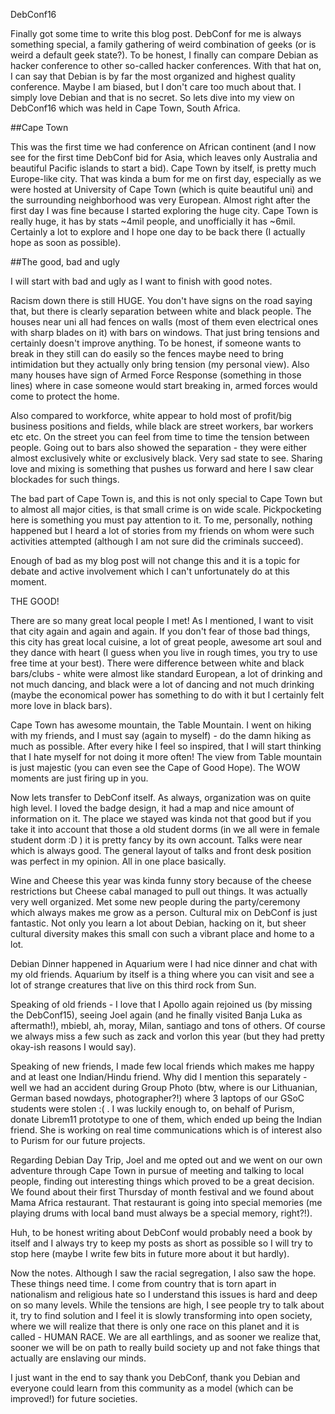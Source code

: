 <!-- 
.. title: DebConf16 - new age in Debian community gathering
.. slug: debconf16-new-age-in-debian-community-gathering
.. date: 2016-08-18 11:19:07 UTC+02:00
.. tags: debian, debconf, love 
.. category: 
.. link: 
.. description: 
.. type: text
-->

DebConf16

Finally got some time to write this blog post. DebConf for me is always something special, a family gathering of weird combination of geeks (or is weird a default geek state?). To be honest, I finally can compare Debian as hacker conference to other so-called hacker conferences. With that hat on, I can say that Debian is by far the most organized and highest quality conference. Maybe I am biased, but I don't care too much about that. I simply love Debian and that is no secret. So lets dive into my view on DebConf16 which was held in Cape Town, South Africa.

##Cape Town

This was the first time we had conference on African continent (and I now see for the first time DebConf bid for Asia, which leaves only Australia and beautiful Pacific islands to start a bid). Cape Town by itself, is pretty much Europe-like city. That was kinda a bum for me on first day, especially as we were hosted at University of Cape Town (which is quite beautiful uni) and the surrounding neighborhood was very European. Almost right after the first day I was fine because I started exploring the huge city. Cape Town is really huge, it has by stats ~4mil people, and unofficially it has ~6mil. Certainly a lot to explore and I hope one day to be back there (I actually hope as soon as possible).

##The good, bad and ugly

I will start with bad and ugly as I want to finish with good notes.

Racism down there is still HUGE. You don't have signs on the road saying that, but there is clearly separation between white and black people. The houses near uni all had fences on walls (most of them even electrical ones with sharp blades on it) with bars on windows. That just bring tensions and certainly doesn't improve anything. To be honest, if someone wants to break in they still can do easily so the fences maybe need to bring intimidation but they actually only bring tension (my personal view). Also many houses have sign of Armed Force Response (something in those lines) where in case someone would start breaking in, armed forces would come to protect the home.

Also compared to workforce, white appear to hold most of profit/big business positions and fields, while black are street workers, bar workers etc etc. On the street you can feel from time to time the tension between people. Going out to bars also showed the separation - they were either almost exclusively white or exclusively black. Very sad state to see. Sharing love and mixing is something that pushes us forward and here I saw clear blockades for such things.

The bad part of Cape Town is, and this is not only special to Cape Town but to almost all major cities, is that small crime is on wide scale. Pickpocketing here is something you must pay attention to it. To me, personally, nothing happened but I heard a lot of stories from my friends on whom were such activities attempted (although I am not sure did the criminals succeed).

Enough of bad as my blog post will not change this and it is a topic for debate and active involvement which I can't unfortunately do at this moment.

THE GOOD!

There are so many great local people I met! As I mentioned, I want to visit that city again and again and again. If you don't fear of those bad things, this city has great local cuisine, a lot of great people, awesome art soul and they dance with heart (I guess when you live in rough times, you try to use free time at your best). There were difference between white and black bars/clubs - white were almost like standard European, a lot of drinking and not much dancing, and black were a lot of dancing and not much drinking (maybe the economical power has something to do with it but I certainly felt more love in black bars).

Cape Town has awesome mountain, the Table Mountain. I went on hiking with my friends, and I must say (again to myself) - do the damn hiking as much as possible. After every hike I feel so inspired, that I will start thinking that I hate myself for not doing it more often! The view from Table mountain is just majestic (you can even see the Cape of Good Hope). The WOW moments are just firing up in you.

Now lets transfer to DebConf itself. As always, organization was on quite high level. I loved the badge design, it had a map and nice amount of information on it. The place we stayed was kinda not that good but if you take it into account that those a old student dorms (in we all were in female student dorm :D ) it is pretty fancy by its own account. Talks were near which is always good. The general layout of talks and front desk position was perfect in my opinion. All in one place basically.

Wine and Cheese this year was kinda funny story because of the cheese restrictions but Cheese cabal managed to pull out things. It was actually very well organized. Met some new people during the party/ceremony which always makes me grow as a person. Cultural mix on DebConf is just fantastic. Not only you learn a lot about Debian, hacking on it, but sheer cultural diversity makes this small con such a vibrant place and home to a lot.

Debian Dinner happened in Aquarium were I had nice dinner and chat with my old friends. Aquarium by itself is a thing where you can visit and see a lot of strange creatures that live on this third rock from Sun.

Speaking of old friends - I love that I Apollo again rejoined us (by missing the DebConf15), seeing Joel again (and he finally visited Banja Luka as aftermath!), mbiebl, ah, moray, Milan, santiago and tons of others. Of course we always miss a few such as zack and vorlon this year (but they had pretty okay-ish reasons I would say).

Speaking of new friends, I made few local friends which makes me happy and at least one Indian/Hindu friend. Why did I mention this separately - well we had an accident during Group Photo (btw, where is our Lithuanian, German based nowdays, photographer?!) where 3 laptops of our GSoC students were stolen :( . I was luckily enough to, on behalf of Purism, donate Librem11 prototype to one of them, which ended up being the Indian friend. She is working on real time communications which is of interest also to Purism for our future projects.

Regarding Debian Day Trip, Joel and me opted out and we went on our own adventure through Cape Town in pursue of meeting and talking to local people, finding out interesting things which proved to be a great decision. We found about their first Thursday of month festival and we found about Mama Africa restaurant. That restaurant is going into special memories (me playing drums with local band must always be a special memory, right?!).

Huh, to be honest writing about DebConf would probably need a book by itself and I always try to keep my posts as short as possible so I will try to stop here (maybe I write few bits in future more about it but hardly).

Now the notes. Although I saw the racial segregation, I also saw the hope. These things need time. I come from country that is torn apart in nationalism and religious hate so I understand this issues is hard and deep on so many levels. While the tensions are high, I see people try to talk about it, try to find solution and I feel it is slowly transforming into open society, where we will realize that there is only one race on this planet and it is called - HUMAN RACE. We are all earthlings, and as sooner we realize that, sooner we will be on path to really build society up and not fake things that actually are enslaving our minds.

I just want in the end to say thank you DebConf, thank you Debian and everyone could learn from this community as a model (which can be improved!) for future societies.
